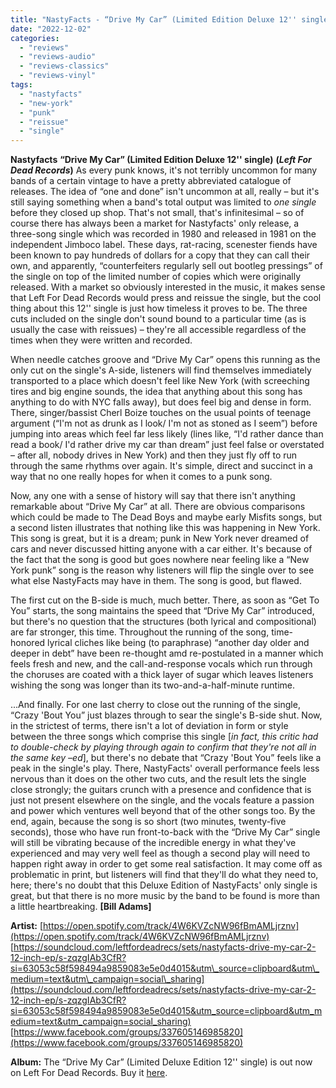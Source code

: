```yaml
---
title: "NastyFacts - “Drive My Car” (Limited Edition Deluxe 12'' single)"
date: "2022-12-02"
categories: 
  - "reviews"
  - "reviews-audio"
  - "reviews-classics"
  - "reviews-vinyl"
tags: 
  - "nastyfacts"
  - "new-york"
  - "punk"
  - "reissue"
  - "single"
---
```


**Nastyfacts** **“Drive My Car” (Limited Edition Deluxe 12'' single)** **(_Left For Dead Records_)** As every punk knows, it's not terribly uncommon for many bands of a certain vintage to have a pretty abbreviated catalogue of releases. The idea of “one and done” isn't uncommon at all, really – but it's still saying something when a band's total output was limited to _one single_ before they closed up shop. That's not small, that's infinitesimal – so of course there has always been a market for Nastyfacts' only release, a three-song single which was recorded in 1980 and released in 1981 on the independent Jimboco label. These days, rat-racing, scenester fiends have been known to pay hundreds of dollars for a copy that they can call their own, and apparently, “counterfeiters regularly sell out bootleg pressings” of the single on top of the limited number of copies which were originally released. With a market so obviously interested in the music, it makes sense that Left For Dead Records would press and reissue the single, but the cool thing about this 12'' single is just how timeless it proves to be. The three cuts included on the single don't sound bound to a particular time (as is usually the case with reissues) – they're all accessible regardless of the times when they were written and recorded.

When needle catches groove and “Drive My Car” opens this running as the only cut on the single's A-side, listeners will find themselves immediately transported to a place which doesn't feel like New York (with screeching tires and big engine sounds, the idea that anything about this song has anything to do with NYC falls away), but does feel big and dense in form. There, singer/bassist Cherl Boize touches on the usual points of teenage argument (“I'm not as drunk as I look/ I'm not as stoned as I seem”) before jumping into areas which feel far less likely (lines like, “I'd rather dance than read a book/ I'd rather drive my car than dream” just feel false or overstated – after all, nobody drives in New York) and then they just fly off to run through the same rhythms over again. It's simple, direct and succinct in a way that no one really hopes for when it comes to a punk song.

Now, any one with a sense of history will say that there isn't anything remarkable about “Drive My Car” at all. There are obvious comparisons which could be made to The Dead Boys and maybe early Misfits songs, but a second listen illustrates that nothing like this was happening in New York. This song is great, but it is a dream; punk in New York never dreamed of cars and never discussed hitting anyone with a car either. It's because of the fact that the song is good but goes nowhere near feeling like a “New York punk” song is the reason why listeners will flip the single over to see what else NastyFacts may have in them. The song is good, but flawed.

The first cut on the B-side is much, much better. There, as soon as “Get To You” starts, the song maintains the speed that “Drive My Car” introduced, but there's no question that the structures (both lyrical and compositional) are far stronger, this time. Throughout the running of the song, time-honored lyrical cliches like being (to paraphrase) “another day older and deeper in debt” have been re-thought amd re-postulated in a manner which feels fresh and new, and the call-and-response vocals which run through the choruses are coated with a thick layer of sugar which leaves listeners wishing the song was longer than its two-and-a-half-minute runtime.

...And finally. For one last cherry to close out the running of the single, “Crazy 'Bout You” just blazes through to sear the single's B-side shut. Now, in the strictest of terms, there isn't a lot of deviation in form or style between the three songs which comprise this single \[_in fact, this critic had to double-check by playing through again to confirm that they're not all in the same key –ed_\], but there's no debate that “Crazy 'Bout You” feels like a peak in the single's play. There, NastyFacts' overall performance feels less nervous than it does on the other two cuts, and the result lets the single close strongly; the guitars crunch with a presence and confidence that is just not present elsewhere on the single, and the vocals feature a passion and power which ventures well beyond that of the other songs too. By the end, again, because the song is so short (two minutes, twenty-five seconds), those who have run front-to-back with the “Drive My Car” single will still be vibrating because of the incredible energy in what they've experienced and may very well feel as though a second play will need to happen right away in order to get some real satisfaction. It may come off as problematic in print, but listeners will find that they'll do what they need to, here; there's no doubt that this Deluxe Edition of NastyFacts' only single is great, but that there is no more music by the band to be found is more than a little heartbreaking. **\[Bill Adams\]**

**Artist:** [https://open.spotify.com/track/4W6KVZcNW96fBmAMLjrznv](https://open.spotify.com/track/4W6KVZcNW96fBmAMLjrznv) [https://soundcloud.com/leftfordeadrecs/sets/nastyfacts-drive-my-car-2-12-inch-ep/s-zqzgIAb3CfR?si=63053c58f598494a9859083e5e0d4015&utm\_source=clipboard&utm\_medium=text&utm\_campaign=social\_sharing](https://soundcloud.com/leftfordeadrecs/sets/nastyfacts-drive-my-car-2-12-inch-ep/s-zqzgIAb3CfR?si=63053c58f598494a9859083e5e0d4015&utm_source=clipboard&utm_medium=text&utm_campaign=social_sharing) [https://www.facebook.com/groups/337605146985820](https://www.facebook.com/groups/337605146985820)

**Album:** The “Drive My Car” (Limited Deluxe Edition 12'' single) is out now on Left For Dead Records. Buy it [here](https://nastyfacts.bandcamp.com/album/drive-my-car-2-2).
